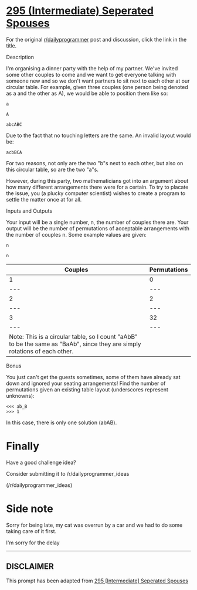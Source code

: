 # [295 (Intermediate) Seperated Spouses](https://www.reddit.com/r/dailyprogrammer/comments/5ijb4z/20161215_challenge_295_intermediate_seperated/)

For the original [r/dailyprogrammer](https://www.reddit.com/r/dailyprogrammer/) post and discussion, click the link in the title.

Description

I'm organising a dinner party with the help of my partner.  We've invited some other couples to come and we want to get everyone talking with someone new and so we don't want partners to sit next to each other at our circular table.  For example, given three couples (one person being denoted as a and the other as A), we would be able to position them like so:


```
a
```

```
A
```

```
abcABC
```
Due to the fact that no touching letters are the same.  An invalid layout would be:


```
acbBCA
```
For two reasons, not only are the two "b"s next to each other, but also on this circular table, so are the two "a"s.

However, during this party, two mathematicians got into an argument about how many different arrangements there were for a certain.  To try to placate the issue, you (a plucky computer scientist) wishes to create a program to settle the matter once at for all.

Inputs and Outputs

Your input will be a single number, n, the number of couples there are.  Your output will be the number of permutations of acceptable arrangements with the number of couples n.  Some example values are given:


```
n
```

```
n
```

|Couples|Permutations|
| --- | --- |
|1|0|
| --- | --- |
|2|2|
| --- | --- |
|3|32|
| --- | --- |
|Note: This is a circular table, so I count "aAbB" to be the same as "BaAb", since they are simply rotations of each other.

Bonus

You just can't get the guests sometimes, some of them have already sat down and ignored your seating arrangements!  Find the number of permutations given an existing table layout (underscores represent unknowns):


```
<<< ab_B
>>> 1
```
In this case, there is only one solution (abAB).

# Finally
Have a good challenge idea?

Consider submitting it to /r/dailyprogrammer_ideas

(/r/dailyprogrammer_ideas)
# Side note
Sorry for being late, my cat was overrun by a car and we had to do some taking care of it first.

I'm sorry for the delay


----
## **DISCLAIMER**
This prompt has been adapted from [295 [Intermediate] Seperated Spouses](https://www.reddit.com/r/dailyprogrammer/comments/5ijb4z/20161215_challenge_295_intermediate_seperated/
)
